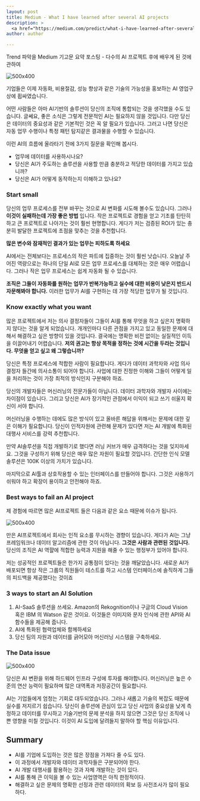 ```yaml
---
layout: post
title: Medium - What I have learned after several AI projects
description: >
  <a href="https://medium.com/predict/what-i-have-learned-after-several-ai-projects-131e345ac5cd">원문 - Alexandre Gonfalonieri</a>
author: author

---
```


Trend 파악을 Medium 기고문 요약 포스팅 - 다수의 AI 프로젝트 후에 배우게 된 것에 관하여

![500x400](https://miro.medium.com/max/2800/0*8EVGgs6Z4hk9gE_k)

기업들은 이제 자동화, 비용절감, 성능 향상과 같은 기술의 가능성을 홍보하는 AI 영업구상에 휩싸였습니다.

어떤 사람들은 아마 AI기반의 솔루션이 당신의 조직에 통합되는 것을 생각했을 수도 있습니다. 글쎄요, 좋은 소식은 그렇게 전문적인 AI는 필요하지 않을 것입니다. 다만 당신은 데이터의 중요성과 같은 기본적인 것은 꼭 알 필요가 있습니다. 그러고 나면 당신은 자동 업무 수행이나 특정 패턴 탐지같은 결과물을 수행할 수 있습니다.

이런 AI의 흐름에 올라타기 전에 3가지 질문을 확인해 봅시다.

* 업무에 데이터를 사용하시나요?
* 당신은 AI가 주도하는 솔루션을 사용할 만큼 충분하고 적당한 데이터를 가지고 있습니까?
* 당신은 AI가 어떻게 동작하는지 이해하고 있나요?

### Start small

당신의 업무 프로세스를 전부 바꾸는 것으로 AI 변화를 시도해 볼수도 있습니다. 그러나 <b>이것이 실패하는데 가장 좋은 방법</b> 입니다. 작은 프로젝트로 경험을 얻고 기초를 탄탄히 하고 큰 프로젝트로 나아가는 것이 훨씬 현명합니다. 게다가 저는 검증된 ROI가 있는 충분히 발달한 프로젝트에 초점을 맞추는 것을 추천합니다.

<b>많은 변수와 잠재적인 결과가 있는 업무는 피하도록 하세요</b>

AI에서는 전체보다는 프로세스의 작은 파트에 집중하는 것이 훨씬 낫습니다. 오늘날 주어진 역량으로는 하나의 단일 AI로 모든 업무 프로세스를 대체하는 것은 매우 어렵습니다. 그러나 작은 업무 프로세스는 쉽게 자동화 될 수 있습니다.

<b>조직은 그들이 자동화를 원하는 업무가 반복가능하고 실수에 대한 비용이 낮은지 반드시 자문해봐야 합니다.</b> 이러한 업무가 AI를 구현하는 데 가장 적당한 업무가 될 것입니다.

### Know exactly what you want

많은 프로젝트에서 저는 의사 결정자들이 그들이 AI를 통해 무엇을 하고 싶은지 명확하지 않다는 것을 알게 되었습니다. 개개인마다 다른 관점을 가지고 있고 동일한 문제에 대해서 해결하고 싶은 방향이 있을 것입니다. 결국에는 명확한 비전 없이는 실질적인 이득을 이끌어내기 어렵습니다. <b>저의 권고는 항상 목적을 정하는 것에 시간을 두라는 것입니다. 무엇을 얻고 싶고 왜 그렇습니까?</b>

당신은 특정 프로세스에 적합한 사람이 필요합니다. 게다가 데이터 과학자와 사업 의사결정자 들간에 의사소통이 되어야 합니다. 사업에 대한 진정한 이해와 그들이 어떻게 일을 처리하는 것이 가장 최적의 방식인지 구분해야 하죠.

당신의 개발자들은 머신러닝의 전문가들이 아닙니다. 데이터 과학자와 개발자 사이에는 차이점이 있습니다. 그리고 당신은 AI가 장기적인 관점에서 이익이 되고 쓰기 쉬울지 확신이 서야 합니다.

머신러닝을 수행하는 데에도 많은 방식이 있고 올바른 해답을 위해서는 문제에 대한 깊은 이해가 필요합니다. 당신이 인적자원에 관련해 문제가 있다면 저는 AI 개발에 특화된 대행사 서비스를 강력 추천합니다.

만약 AI솔루션을 직접 개발하기로 했다면 러닝 커브가 매우 급격하다는 것을 잊지마세요. 그것을 구성하기 위해 당신은 매우 많은 자원이 필요할 것입니다. 간단한 인식 모델 솔루션은 100K 이상의 가치가 있습니다.

마지막으로 AI툴과 상호작용할 수 있는 인터페이스를 만들어야 합니다. 그것은 사용하기 쉬워야 하고 확장이 용이하고 안전해야 하죠.

### Best ways to fail an AI project

제 경험에 따르면 많은 AI프로젝트 들은 다음과 같은 요소 때문에 이슈가 됩니다.

![500x400](https://miro.medium.com/max/1400/1*XLPl67_Bvt4uv7acCji-mQ.png)

만은 AI프로젝트에서 회사는 인적 요소를 무시하는 경향이 있습니다. 게다가 AI는 그냥 프레임워크나 데이터 알고리즘에 관한 것이 아닙니다. <b>그것은 사람과 관련된 것입니다.</b> 당신의 조직은 AI 역햘에 적합한 능력과 지원을 해줄 수 있는 행정부가 있어야 합니다.

저는 성공적인 프로젝트들은 한가지 공통점이 있다는 것을 깨달았습니다. 새로운 AI가 배포되면 항상 작은 그룹의 직원들이 테스트를 하고 시스템 인터페이스에 솔직하게 그들의 피드백을 제공했다는 것이죠

### 3 ways to start an AI Solution

1. AI-SaaS 솔루션을 쓰세요. Amazon의 Rekognition이나 구글의 Cloud Vision 혹은 IBM 의 Watson 같은 것이요. 이것들은 이미지와 문자 인식에 관한 API와 AI 함수들을 제공해 줍니다.
1. AI에 특화된 협력업체와 함께하세요
1. 당신 팀의 자원과 데이터를 긁어모아 머신러닝 시스템을 구축하세요.

### The Data issue

![500x400](https://miro.medium.com/max/1400/1*QOzYfH9BwxpYrSH7B5bFsg.png)

당신은 AI 변환을 위해 하드웨어 인프라 구성에 투자를 해야합니다. 머신러닝은 높은 수준의 연산 능력이 필요하며 많은 대역폭과 저장공간이 필요합니다.

AI는 기업들에게 엄청는 기회로 대두되었습니다. 그러나 새롭고 기술의 복잡도 때문에 실수를 저지르기 쉽습니다. 당신이 솔루션에 관심이 있고 당신 사업의 중요성을 낮게 측정하고 데이터를 무시하고 기술기반의 문제 분석을 하지 않으면 그것은 당신 조직에 나쁜 영향을 미칠 것입니다. 이것이 AI 도입에 달려들지 말하야 할 핵심 이유입니다.

## Summary
* AI를 기업에 도입하는 것은 많은 장점을 가져다 줄 수도 있다.
* 이 과정에서 개발자와 데이터 과학자들은 구분되어야 한다.
* AI 개발 대행사를 활용하는 것과 자체 개발하는 것이 있다.
* AI를 통해 큰 이익을 볼 수 있는 사업영역은 아직 한정적이다.
* 해결하고 싶은 문제의 명확한 선정과 관련 데이터의 확보 등 사전조사가 많이 필요하다.
